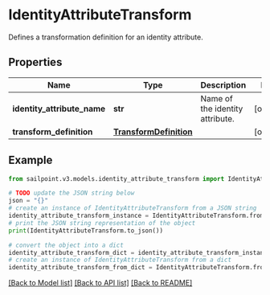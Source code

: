# IdentityAttributeTransform

Defines a transformation definition for an identity attribute.

## Properties

Name | Type | Description | Notes
------------ | ------------- | ------------- | -------------
**identity_attribute_name** | **str** | Name of the identity attribute. | [optional] 
**transform_definition** | [**TransformDefinition**](TransformDefinition.md) |  | [optional] 

## Example

```python
from sailpoint.v3.models.identity_attribute_transform import IdentityAttributeTransform

# TODO update the JSON string below
json = "{}"
# create an instance of IdentityAttributeTransform from a JSON string
identity_attribute_transform_instance = IdentityAttributeTransform.from_json(json)
# print the JSON string representation of the object
print(IdentityAttributeTransform.to_json())

# convert the object into a dict
identity_attribute_transform_dict = identity_attribute_transform_instance.to_dict()
# create an instance of IdentityAttributeTransform from a dict
identity_attribute_transform_from_dict = IdentityAttributeTransform.from_dict(identity_attribute_transform_dict)
```
[[Back to Model list]](../README.md#documentation-for-models) [[Back to API list]](../README.md#documentation-for-api-endpoints) [[Back to README]](../README.md)


